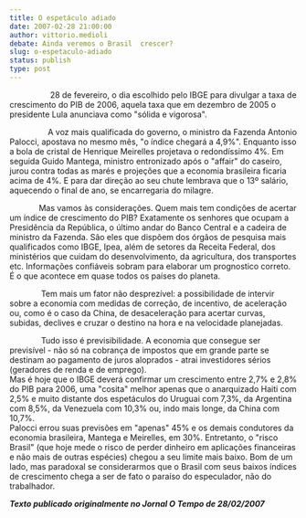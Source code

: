 ```yaml
---
title: O espetáculo adiado
date: 2007-02-28 21:00:00
author: vittorio.medioli
debate: Ainda veremos o Brasil  crescer?
slug: o-espetaculo-adiado
status: publish 
type: post
---
```


  
  
                  28 de fevereiro, o dia escolhido pelo IBGE para divulgar a taxa de crescimento do PIB de 2006, aquela taxa que em dezembro de 2005 o presidente Lula anunciava como "sólida e vigorosa".  
  
  
                 A voz mais qualificada do governo, o ministro da Fazenda Antonio Palocci, apostava no mesmo mês, "o índice chegará a 4,9%". Enquanto isso a bola de cristal de Henrique Meirelles projetava o redondíssimo 4%. Em seguida Guido Mantega, ministro entronizado após o "affair" do caseiro, jurou contra todas as marés e projeções que a economia brasileira ficaria acima de 4%. E para dar direção ao seu chute lembrava que o 13º salário, aquecendo o final de ano, se encarregaria do milagre.   
  
  
             Mas vamos às considerações. Quem mais tem condições de acertar um índice de crescimento do PIB? Exatamente os senhores que ocupam a Presidência da República, o último andar do Banco Central e a cadeira de ministro da Fazenda. São eles que dispõem dos órgãos de pesquisa mais qualificados como IBGE, Ipea, além de setores da Receita Federal, dos ministérios que cuidam do desenvolvimento, da agricultura, dos transportes etc. Informações confiáveis sobram para elaborar um prognostico correto. É o que acontece em quase todos os países do planeta.   
  
  
              Tem mais um fator não desprezível: a possibilidade de intervir sobre a economia com medidas de correção, de incentivo, de aceleração ou, como é o caso da China, de desaceleração para acertar curvas, subidas, declives e cruzar o destino na hora e na velocidade planejadas.   
  
  
              Tudo isso é previsibilidade. A economia que consegue ser previsível - não só na cobrança de impostos que em grande parte se destinam ao pagamento de juros aloprados - atrai investidores sérios (geradores de renda e de emprego).   
Mas é hoje que o IBGE deverá confirmar um crescimento entre 2,7% e 2,8% do PIB para 2006, uma "cosita" melhor apenas que o anarquizado Haiti com 2,5% e muito distante dos espetáculos do Uruguai com 7,3%, da Argentina com 8,5%, da Venezuela com 10,3% ou, indo mais longe, da China com 10,7%.   
Palocci errou suas previsões em "apenas" 45% e os demais condutores da economia brasileira, Mantega e Meirelles, em 30%. Entretanto, o "risco Brasil" (que hoje mede o risco de perder dinheiro em aplicações financeiras e não mais de outras espécies) chegou a seu limite mais baixo. Bom de um lado, mas paradoxal se considerarmos que o Brasil com seus baixos índices de crescimento chega a ser de fato o paraíso do especulador, não do trabalhador.  
  
  
***Texto publicado originalmente no Jornal O Tempo de 28/02/2007***


